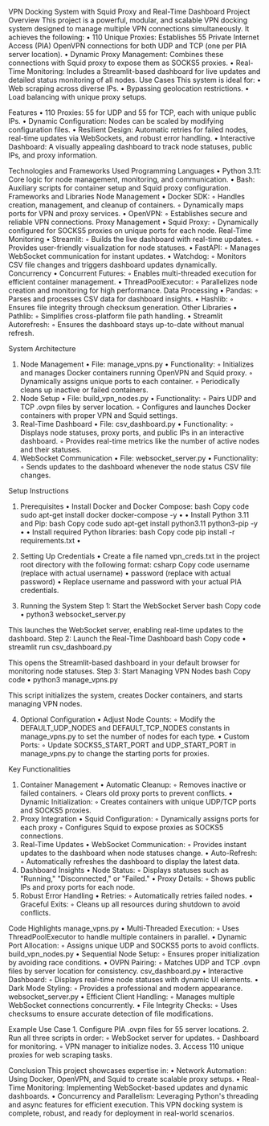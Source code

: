 ﻿VPN Docking System with Squid Proxy and Real-Time Dashboard
Project Overview
This project is a powerful, modular, and scalable VPN docking system designed to manage multiple VPN connections simultaneously. It achieves the following:
    • 110 Unique Proxies: Establishes 55 Private Internet Access (PIA) OpenVPN connections for both UDP and TCP (one per PIA server location).
    • Dynamic Proxy Management: Combines these connections with Squid proxy to expose them as SOCKS5 proxies.
    • Real-Time Monitoring: Includes a Streamlit-based dashboard for live updates and detailed status monitoring of all nodes.
Use Cases
This system is ideal for:
    • Web scraping across diverse IPs.
    • Bypassing geolocation restrictions.
    • Load balancing with unique proxy setups.

Features
    • 110 Proxies: 55 for UDP and 55 for TCP, each with unique public IPs.
    • Dynamic Configuration: Nodes can be scaled by modifying configuration files.
    • Resilient Design: Automatic retries for failed nodes, real-time updates via WebSockets, and robust error handling.
    • Interactive Dashboard: A visually appealing dashboard to track node statuses, public IPs, and proxy information.

Technologies and Frameworks Used
Programming Languages
    • Python 3.11: Core logic for node management, monitoring, and communication.
    • Bash: Auxiliary scripts for container setup and Squid proxy configuration.
Frameworks and Libraries
Node Management
    • Docker SDK:
        ◦ Handles creation, management, and cleanup of containers.
        ◦ Dynamically maps ports for VPN and proxy services.
    • OpenVPN:
        ◦ Establishes secure and reliable VPN connections.
Proxy Management
    • Squid Proxy:
        ◦ Dynamically configured for SOCKS5 proxies on unique ports for each node.
Real-Time Monitoring
    • Streamlit:
        ◦ Builds the live dashboard with real-time updates.
        ◦ Provides user-friendly visualization for node statuses.
    • FastAPI:
        ◦ Manages WebSocket communication for instant updates.
    • Watchdog:
        ◦ Monitors CSV file changes and triggers dashboard updates dynamically.
Concurrency
    • Concurrent Futures:
        ◦ Enables multi-threaded execution for efficient container management.
    • ThreadPoolExecutor:
        ◦ Parallelizes node creation and monitoring for high performance.
Data Processing
    • Pandas:
        ◦ Parses and processes CSV data for dashboard insights.
    • Hashlib:
        ◦ Ensures file integrity through checksum generation.
Other Libraries
    • Pathlib:
        ◦ Simplifies cross-platform file path handling.
    • Streamlit Autorefresh:
        ◦ Ensures the dashboard stays up-to-date without manual refresh.

System Architecture
1. Node Management
    • File: manage_vpns.py
    • Functionality:
        ◦ Initializes and manages Docker containers running OpenVPN and Squid proxy.
        ◦ Dynamically assigns unique ports to each container.
        ◦ Periodically cleans up inactive or failed containers.
2. Node Setup
    • File: build_vpn_nodes.py
    • Functionality:
        ◦ Pairs UDP and TCP .ovpn files by server location.
        ◦ Configures and launches Docker containers with proper VPN and Squid settings.
3. Real-Time Dashboard
    • File: csv_dashboard.py
    • Functionality:
        ◦ Displays node statuses, proxy ports, and public IPs in an interactive dashboard.
        ◦ Provides real-time metrics like the number of active nodes and their statuses.
4. WebSocket Communication
    • File: websocket_server.py
    • Functionality:
        ◦ Sends updates to the dashboard whenever the node status CSV file changes.

Setup Instructions
1. Prerequisites
    • Install Docker and Docker Compose:
bash
Copy code
sudo apt-get install docker docker-compose -y
    • 
    • Install Python 3.11 and Pip:
bash
Copy code
sudo apt-get install python3.11 python3-pip -y
    • 
    • Install required Python libraries:
bash
Copy code
pip install -r requirements.txt
    • 

2. Setting Up Credentials
    • Create a file named vpn_creds.txt in the project root directory with the following format:
csharp
Copy code
username (replace with actual username)
    • password (replace with actual password)
    • Replace username and password with your actual PIA credentials.

3. Running the System
Step 1: Start the WebSocket Server
bash
Copy code
    • python3 websocket_server.py

This launches the WebSocket server, enabling real-time updates to the dashboard.
Step 2: Launch the Real-Time Dashboard
bash
Copy code
    • streamlit run csv_dashboard.py

This opens the Streamlit-based dashboard in your default browser for monitoring node statuses.
Step 3: Start Managing VPN Nodes
bash
Copy code
    • python3 manage_vpns.py

This script initializes the system, creates Docker containers, and starts managing VPN nodes.

4. Optional Configuration
    • Adjust Node Counts:
        ◦ Modify the DEFAULT_UDP_NODES and DEFAULT_TCP_NODES constants in manage_vpns.py to set the number of nodes for each type.
    • Custom Ports:
        ◦ Update SOCKS5_START_PORT and UDP_START_PORT in manage_vpns.py to change the starting ports for proxies.


Key Functionalities
1. Container Management
    • Automatic Cleanup:
        ◦ Removes inactive or failed containers.
        ◦ Clears old proxy ports to prevent conflicts.
    • Dynamic Initialization:
        ◦ Creates containers with unique UDP/TCP ports and SOCKS5 proxies.
2. Proxy Integration
    • Squid Configuration:
        ◦ Dynamically assigns ports for each proxy
        ◦ Configures Squid to expose proxies as SOCKS5 connections.
3. Real-Time Updates
    • WebSocket Communication:
        ◦ Provides instant updates to the dashboard when node statuses change.
    • Auto-Refresh:
        ◦ Automatically refreshes the dashboard to display the latest data.
4. Dashboard Insights
    • Node Status:
        ◦ Displays statuses such as "Running," "Disconnected," or "Failed."
    • Proxy Details:
        ◦ Shows public IPs and proxy ports for each node.
5. Robust Error Handling
    • Retries:
        ◦ Automatically retries failed nodes.
    • Graceful Exits:
        ◦ Cleans up all resources during shutdown to avoid conflicts.

Code Highlights
manage_vpns.py
    • Multi-Threaded Execution:
        ◦ Uses ThreadPoolExecutor to handle multiple containers in parallel.
    • Dynamic Port Allocation:
        ◦ Assigns unique UDP and SOCKS5 ports to avoid conflicts.
build_vpn_nodes.py
    • Sequential Node Setup:
        ◦ Ensures proper initialization by avoiding race conditions.
    • OVPN Pairing:
        ◦ Matches UDP and TCP .ovpn files by server location for consistency.
csv_dashboard.py
    • Interactive Dashboard:
        ◦ Displays real-time node statuses with dynamic UI elements.
    • Dark Mode Styling:
        ◦ Provides a professional and modern appearance.
websocket_server.py
    • Efficient Client Handling:
        ◦ Manages multiple WebSocket connections concurrently.
    • File Integrity Checks:
        ◦ Uses checksums to ensure accurate detection of file modifications.

Example Use Case
    1. Configure PIA .ovpn files for 55 server locations.
    2. Run all three scripts in order:
        ◦ WebSocket server for updates.
        ◦ Dashboard for monitoring.
        ◦ VPN manager to initialize nodes.
    3. Access 110 unique proxies for web scraping tasks.

Conclusion
This project showcases expertise in:
    • Network Automation: Using Docker, OpenVPN, and Squid to create scalable proxy setups.
    • Real-Time Monitoring: Implementing WebSocket-based updates and dynamic dashboards.
    • Concurrency and Parallelism: Leveraging Python's threading and async features for efficient execution.
This VPN docking system is complete, robust, and ready for deployment in real-world scenarios.


